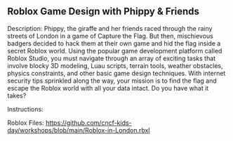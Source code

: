 ## Roblox Game Design with Phippy & Friends

Description: Phippy, the giraffe and her friends raced through the rainy streets of London in a game of Capture the Flag. But then, mischievous badgers decided to hack them at their own game and hid the flag inside a secret Roblox world. Using the popular game development platform called Roblox Studio, you must navigate through an array of exciting tasks that involve blocky 3D modeling, Luau scripts, terrain tools, weather obstacles, physics constraints, and other basic game design techniques. With internet security tips sprinkled along the way, your mission is to find the flag and escape the Roblox world with all your data intact. Do you have what it takes?

Instructions: 

Roblox Files: https://github.com/cncf-kids-day/workshops/blob/main/Roblox-in-London.rbxl
